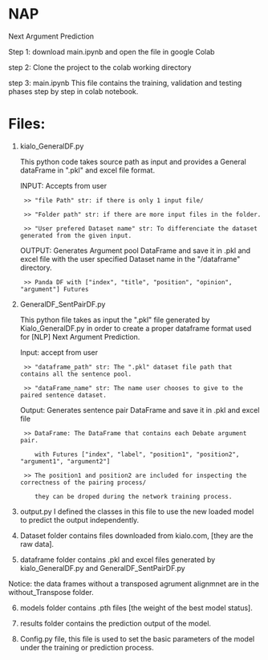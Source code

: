 # NAP
Next Argument Prediction

Step 1: download main.ipynb and open the file in google Colab

step 2: Clone the project to the colab working directory

step 3: main.ipynb
	This file contains the training, validation and testing phases step by step in colab notebook.
	
# Files:
1. kialo_GeneralDF.py
   
   This python code takes source path as input and provides a General dataFrame in ".pkl" and excel file format.
	
	INPUT: Accepts from user
      	
		>> "file Path" str: if there is only 1 input file/
		   
		>> "Folder path" str: if there are more input files in the folder.
      	
		>> "User prefered Dataset name" str: To differenciate the dataset generated from the given input.
	
	OUTPUT: Generates Argument pool DataFrame and save it in .pkl and excel file with the user specified Dataset name in the "/dataframe" directory.
      	
		>> Panda DF with ["index", "title", "position", "opinion", "argument"] Futures

2. GeneralDF_SentPairDF.py
   
   This python file takes as input the ".pkl" file generated by Kialo_GeneralDF.py in order to create a proper dataframe format used for [NLP] Next Argument Prediction.
	
	Input: accept from user
		
		>> "dataframe_path" str: The ".pkl" dataset file path that contains all the sentence pool.
		
		>> "dataFrame_name" str: The name user chooses to give to the paired sentence dataset.
	
	Output: Generates sentence pair DataFrame and save it in .pkl and excel file 
		
		>> DataFrame: The DataFrame that contains each Debate argument pair.
		   
		   with Futures ["index", "label", "position1", "position2", "argument1", "argument2"]
		
		>> The position1 and position2 are included for inspecting the correctness of the pairing process/
		   
		   they can be droped during the network training process.

3. output.py  I defined the classes in this file to use the new loaded model to predict the output independently.

4. Dataset folder contains files downloaded from kialo.com, [they are the raw data].

5. dataframe folder contains .pkl and excel files generated by kialo_GeneralDF.py and GeneralDF_SentPairDF.py

Notice: the data frames without a transposed agrument alignmnet are in the without_Transpose folder.

6. models folder contains .pth files [the weight of the best model status].

7. results folder contains the prediction output of the model. 

8. Config.py file, this file is used to set the basic parameters of the model under the training or prediction process.


	
